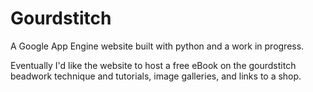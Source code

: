 # Gourdstitch

A Google App Engine website built with python and a work in progress.

Eventually I'd like the website to host a free eBook on the gourdstitch  
beadwork technique and tutorials, image galleries, and links to a shop.
